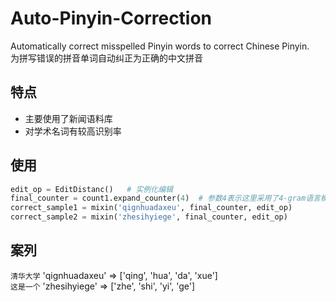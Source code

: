 # Auto-Pinyin-Correction
Automatically correct misspelled Pinyin words to correct Chinese Pinyin.<br>
为拼写错误的拼音单词自动纠正为正确的中文拼音
## 特点
* 主要使用了新闻语料库
* 对学术名词有较高识别率
## 使用
```python
edit_op = EditDistanc()   # 实例化编辑
final_counter = count1.expand_counter(4)  # 参数4表示这里采用了4-gram语言模型扩充counter
correct_sample1 = mixin('qignhuadaxeu', final_counter, edit_op)
correct_sample2 = mixin('zhesihyiege', final_counter, edit_op)
````
## 案列
 `清华大学`  'qignhuadaxeu' => ['qing', 'hua', 'da', 'xue']    <br>
 `这是一个`  'zhesihyiege'  => ['zhe', 'shi', 'yi', 'ge']   
